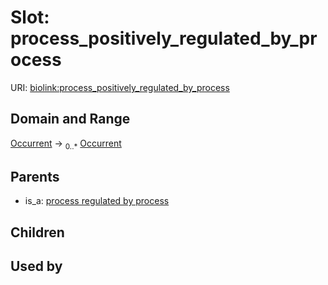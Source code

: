 
# Slot: process_positively_regulated_by_process




URI: [biolink:process_positively_regulated_by_process](https://w3id.org/biolink/vocab/process_positively_regulated_by_process)


## Domain and Range

[Occurrent](Occurrent.md) &#8594;  <sub>0..*</sub> [Occurrent](Occurrent.md)

## Parents

 *  is_a: [process regulated by process](process_regulated_by_process.md)

## Children


## Used by

